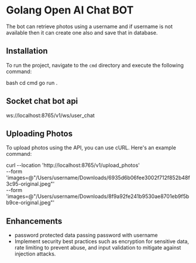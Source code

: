 # Golang Open AI Chat BOT 

The bot can retrieve photos using a username and if username is not available then it can create one also and save that in database.

## Installation

To run the project, navigate to the `cmd` directory and execute the following command:

bash
cd cmd
go run .



## Socket chat bot api 
ws://localhost:8765/v1/ws/user_chat

## Uploading Photos
To upload photos using the API, you can use cURL. Here's an example command:

curl --location 'http://localhost:8765/v1/upload_photos' \
--form 'images=@"/Users/username/Downloads/6935d6b06fee3002f712f852b48f3c95-original.jpeg"' \
--form 'images=@"/Users/username/Downloads/8f9a92fe241b9530ae8701eb9f5bb9ce-original.jpeg"'

## Enhancements
- password protected data passing password with username
- Implement security best practices such as encryption for sensitive data, rate limiting to prevent abuse, and input validation to mitigate against injection attacks.


